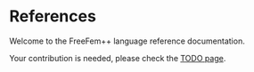 # References
Welcome to the FreeFem++ language reference documentation.

Your contribution is needed, please check the [TODO page](TODO/).

